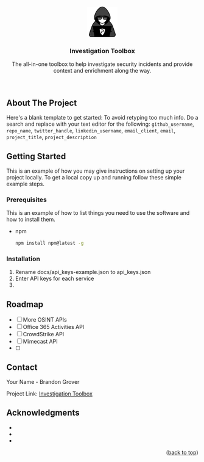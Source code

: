 <div id="top"></div>


<br />
<div align="center">
  <a href="https://github.com/BrandonGrover/investigation_toolbox">
    <img src="docs/logo.png" alt="Logo" width="80" height="80">
  </a>

<h3 align="center">Investigation Toolbox</h3>

  <p align="center">
    The all-in-one toolbox to help investigate security incidents and provide context and enrichment along the way.
    <br />
    <br />
    <br />
  </p>
</div>



<!-- ABOUT THE PROJECT -->
## About The Project

Here's a blank template to get started: To avoid retyping too much info. Do a search and replace with your text editor for the following: `github_username`, `repo_name`, `twitter_handle`, `linkedin_username`, `email_client`, `email`, `project_title`, `project_description`




<!-- GETTING STARTED -->
## Getting Started

This is an example of how you may give instructions on setting up your project locally.
To get a local copy up and running follow these simple example steps.

### Prerequisites

This is an example of how to list things you need to use the software and how to install them.
* npm
  ```sh
  npm install npm@latest -g
  ```

### Installation

1. Rename docs/api_keys-example.json to api_keys.json
2. Enter API keys for each service
3. 


<!-- ROADMAP -->
## Roadmap

- [ ] More OSINT APIs
- [ ] Office 365 Activities API
- [ ] CrowdStrike API
- [ ] Mimecast API
- [ ] 



<!-- CONTACT -->
## Contact

Your Name - Brandon Grover

Project Link: [Investigation Toolbox](https://github.com/BrandonGrover/investigation_toolbox)





<!-- ACKNOWLEDGMENTS -->
## Acknowledgments

* []()
* []()
* []()

<p align="right">(<a href="#top">back to top</a>)</p>



<!-- MARKDOWN LINKS & IMAGES -->
<!-- https://www.markdownguide.org/basic-syntax/#reference-style-links -->
